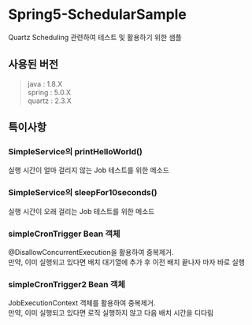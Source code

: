 # Spring5-SchedularSample
Quartz Scheduling 관련하여 테스트 및 활용하기 위한 샘플

## 사용된 버전

>java : 1.8.X  
>spring : 5.0.X  
>quartz : 2.3.X


## 특이사항

### SimpleService의 printHelloWorld()

실행 시간이 얼마 걸리지 않는 Job 테스트를 위한 메소드


### SimpleService의 sleepFor10seconds()

실행 시간이 오래 걸리는 Job 테스트를 위한 메소드

### simpleCronTrigger Bean 객체

@DisallowConcurrentExecution을 활용하여 중복제거.  
만약, 이미 실행되고 있다면 배치 대기열에 추가 후 이전 배치 끝나자 마자 바로 실행

### simpleCronTrigger2 Bean 객체

JobExecutionContext 객체를 활용하여 중복제거.  
만약, 이미 실행되고 있다면 로직 실행하지 않고 다음 배치 시간을 디다림
